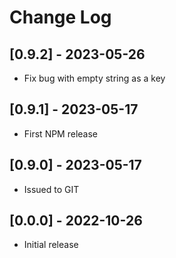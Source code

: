 # Change Log

## [0.9.2] - 2023-05-26

- Fix bug with empty string as a key

## [0.9.1] - 2023-05-17

- First NPM release

## [0.9.0] - 2023-05-17

- Issued to GIT

## [0.0.0] - 2022-10-26

- Initial release
